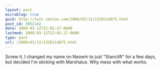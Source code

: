 ```yaml
---
layout: post
microblog: true
guid: http://twit.vmstan.com/2009/03/12/1320114875.html
post_id: 3052142
date: 2009-03-12T22:01:17-0600
lastmod: 2009-03-12T22:01:17-0600
type: post
url: /2009/03/12/1320114875.html
---
```

Screw it, I changed my name on Neowin to just "Stanclift" for a few days, but decided I'm sticking with Marshalus. Why mess with what works.
